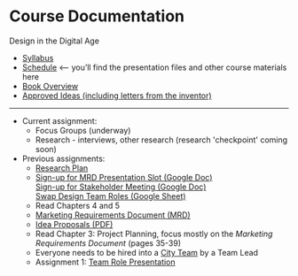 # Course Documentation
Design in the Digital Age

- [Syllabus](syllabus.md)
- [Schedule](schedule.md) <-- you’ll find the presentation files and other course materials here
- [Book Overview](book-overview.md)
- [Approved Ideas (including letters from the inventor)](approved-ideas)

<hr>

- Current assignment:
  - Focus Groups (underway)
  - Research - interviews, other research (research 'checkpoint' coming soon)
- Previous assignments:
  - [Research Plan](checkpoint02-research-plan/instructions.md)
  - [Sign-up for MRD Presentation Slot (Google Doc)](https://goo.gl/whbTmi)<br>
    [Sign-up for Stakeholder Meeting (Google Doc)](https://goo.gl/srXZ6z)<br>
    [Swap Design Team Roles (Google Sheet)](https://goo.gl/CYorQ3)
  - Read Chapters 4 and 5
  - [Marketing Requirements Document (MRD)](project01-mrd/instructions.md)
  - [Idea Proposals (PDF)](lecture04-idea-generation/criteria-design-project-ideas.pdf) 
  - Read Chapter 3: Project Planning, focus mostly on the *Marketing Requirements Document* (pages 35-39) 
  - Everyone needs to be hired into a [City Team](https://goo.gl/41Pebw) by a Team Lead
  - Assignment 1: [Team Role Presentation](assignment01-team-role-presentation/instructions.md)


